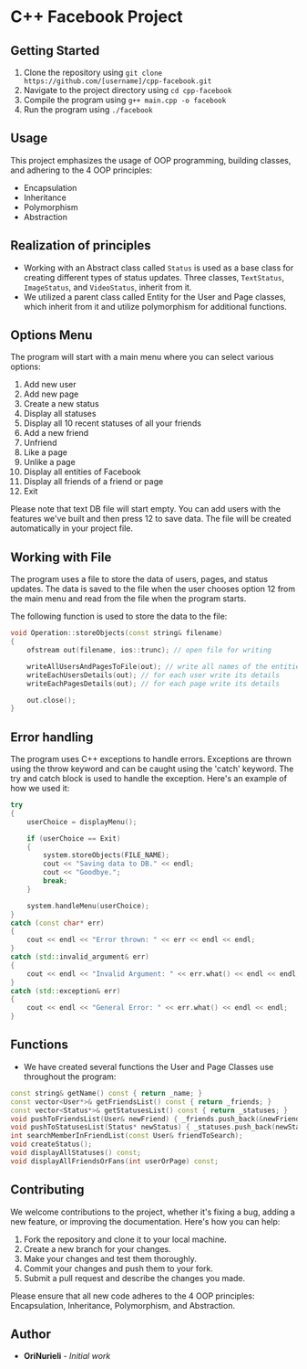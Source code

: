 # C++ Facebook Project

## Getting Started

1. Clone the repository using `git clone https://github.com/[username]/cpp-facebook.git`
2. Navigate to the project directory using `cd cpp-facebook`
3. Compile the program using `g++ main.cpp -o facebook`
4. Run the program using `./facebook`

## Usage

This project emphasizes the usage of OOP programming, building classes, and adhering to the 4 OOP principles: 
- Encapsulation
- Inheritance
- Polymorphism
- Abstraction

## Realization of principles

- Working with an Abstract class called `Status` is used as a base class for creating different types of status updates. Three classes, `TextStatus`, `ImageStatus`, and `VideoStatus`, inherit from it.
- We utilized a parent class called Entity for the User and Page classes, which inherit from it and utilize polymorphism for additional functions.

## Options Menu
The program will start with a main menu where you can select various options:

1. Add new user
2. Add new page
3. Create a new status
4. Display all statuses
5. Display all 10 recent statuses of all your friends
6. Add a new friend
7. Unfriend
8. Like a page
9. Unlike a page
10. Display all entities of Facebook
11. Display all friends of a friend or page
12. Exit

Please note that text DB file will start empty. 
You can add users with the features we've built and then press 12 to save data.
The file will be created automatically in your project file.

## Working with File

The program uses a file to store the data of users, pages, and status updates. 
The data is saved to the file when the user chooses option 12 from the main menu 
and read from the file when the program starts. 

The following function is used to store the data to the file:
```C++
void Operation::storeObjects(const string& filename)
{
	ofstream out(filename, ios::trunc); // open file for writing

	writeAllUsersAndPagesToFile(out); // write all names of the entities (users and pages)
	writeEachUsersDetails(out); // for each user write its details
	writeEachPagesDetails(out); // for each page write its details

	out.close();
}
```

## Error handling
The program uses C++ exceptions to handle errors. 
Exceptions are thrown using the throw keyword and can be caught using the 'catch' keyword. 
The try and catch block is used to handle the exception. 
Here's an example of how we used it:

```C++
try
{
	userChoice = displayMenu();

	if (userChoice == Exit)
	{
		system.storeObjects(FILE_NAME);
		cout << "Saving data to DB." << endl;
		cout << "Goodbye.";
		break;
	}

	system.handleMenu(userChoice);
}
catch (const char* err)
{
	cout << endl << "Error thrown: " << err << endl << endl;
}
catch (std::invalid_argument& err)
{
	cout << endl << "Invalid Argument: " << err.what() << endl << endl;
}
catch (std::exception& err)
{
	cout << endl << "General Error: " << err.what() << endl << endl;
}
```

## Functions 
- We have created several functions the User and Page Classes use throughout the program:

```C++
const string& getName() const { return _name; }
const vector<User*>& getFriendsList() const { return _friends; }
const vector<Status*>& getStatusesList() const { return _statuses; }
void pushToFriendsList(User& newFriend) { _friends.push_back(&newFriend); }
void pushToStatusesList(Status* newStatus) { _statuses.push_back(newStatus); }
int searchMemberInFriendList(const User& friendToSearch);
void createStatus();
void displayAllStatuses() const;
void displayAllFriendsOrFans(int userOrPage) const;
```
  
 ## Contributing

We welcome contributions to the project, whether it's fixing a bug, adding a new feature, or improving the documentation. Here's how you can help:

1. Fork the repository and clone it to your local machine.
2. Create a new branch for your changes.
3. Make your changes and test them thoroughly.
4. Commit your changes and push them to your fork.
5. Submit a pull request and describe the changes you made.

Please ensure that all new code adheres to the 4 OOP principles: Encapsulation, Inheritance, Polymorphism, and Abstraction.


## Author

* **OriNurieli** - *Initial work*
